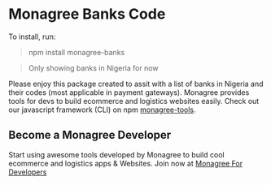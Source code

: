 # Monagree Banks Code

To install, run:

> npm install monagree-banks

> Only showing banks in Nigeria for now

Please enjoy this package created to assit with a list of banks in Nigeria and their codes (most applicable in payment gateways). Monagree provides tools for devs to build ecommerce and logistics websites easily. Check out our javascript framework (CLI) on npm [monagree-tools](https://www.npmjs.com/package/monagree-tools "Monagree JS Framework"). 

## Become a Monagree Developer

Start using awesome tools developed by Monagree to build cool ecommerce and logistics apps & Websites. Join now at [Monagree For Developers](https://developers.monagree.com "Monagree Developer Dashboard")